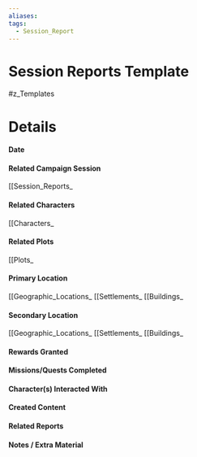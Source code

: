 ```yaml
---
aliases: 
tags:
  - Session_Report
---
```

# Session Reports Template
#z_Templates 


# Details
#### Date
#### Related Campaign Session
[[Session_Reports_
#### Related Characters
[[Characters_
#### Related Plots
[[Plots_
#### Primary Location
[[Geographic_Locations_
[[Settlements_
[[Buildings_
#### Secondary Location
[[Geographic_Locations_
[[Settlements_
[[Buildings_
#### Rewards Granted
#### Missions/Quests Completed
#### Character(s) Interacted With
#### Created Content
#### Related Reports
#### Notes / Extra Material
